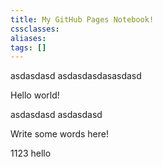 ```yaml
---
title: My GitHub Pages Notebook!
cssclasses: 
aliases: 
tags: []
---
```


asdasdasd
asdasdasdasasdasd

Hello world!

asdasdasd
asdasdasd

Write some words here!

1123
hello